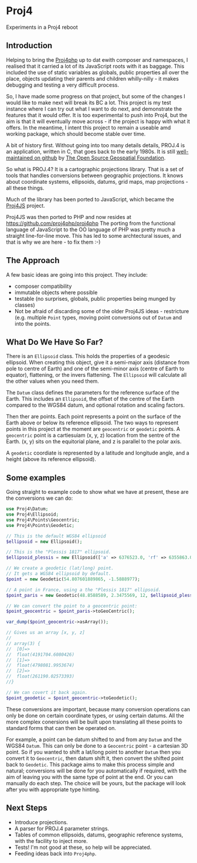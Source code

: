 # Proj4

Experiments in a Proj4 reboot

## Introduction

Helping to bring the [Proj4php](https://github.com/proj4php/proj4php) up to dat ewith composer
and namespaces, I realised that it carried a lot of its JavaScript roots with it as baggage.
This included the use of static variables as globals, public properties all over the place,
objects updating their parents and children whilly-nilly - it makes debugging and testing a
very difficult process.

So, I have made some progress on that project, but some of the changes I would like to make
next will break its BC a lot. This project is my test instance where I can try out what I want
to do next, and demonstrate the features that it would offer. It is too experimental to push
into Proj4, but the aim is that it will eventually move across - if the project is happy with
what it offers. In the meantime, I intent this project to remain a useable amd working package,
which should become stable over time.

A bit of history first. Without going into too many details details, PROJ.4 is an application,
written in C, that goes back to the early 1980s. It is still [well-maintained on github](https://github.com/OSGeo/proj.4)
by [The Open Source Geospatial Foundation](http://www.osgeo.org/).

So what is PROJ.4? It is a cartographic projections library. That is a set of tools that handles
conversions between geographic projections. It knows about coordinate systems, ellipsoids,
datums, grid maps, map projections - all these things.

Much of the library has been ported to JavaScript, which became the [Proj4JS](http://proj4js.org/)
project.

Proj4JS was then ported to PHP and now resides at https://github.com/proj4php/proj4php The porting
from the functional language of JavaScript to the OO language of PHP was pretty much a straight
line-for-line move. This has led to some archtectural issues, and that is why we are here - to
fix them :-)

## The Approach

A few basic ideas are going into this project. They include:

* composer compatibility
* immutable objects where possible
* testable (no surprises, globals, public properties being munged by classes)
* Not be afraid of discarding some of the older Proj4JS ideas - restricture (e.g. multiple `Point` types,
  moving point conversions out of `Datum` and into the points.

## What Do We Have So Far?

There is an `Ellipsoid` class. This holds the properties of a geodesic ellipsoid. When creating this
object, give it a semi-major axis (distance from pole to centre of Earth) and one of the semi-minor
axis (centre of Earth to equator), flattening, or the invers flattening. The `Ellipsoid` will
calculate all the other values when you need them.

The `Datum` class defines the parameters for the reference surface of the Earth. This includes an
`Ellipsoid`, the offset of the centre of the Earth compared to the WGS84 datum, and optional
rotation and scaling factors.

Then ther are points. Each point represents a point on the surface of the Earth above or below its
reference ellipsoid. The two ways to represent points in this project at the moment are
`geocentric` or `geodetic` points. A `geocentric` point is a cartiesuiam (x, y, z) location from the sentre of
the Earth. (x, y) sits on the equitorial plane, and z is parallel to the polar axis.

A `geodetic` coordiate is represented by a latitude and longitude angle, and a height (above its
reference ellipsoid).

## Some examples

Going straight to example code to show what we have at present, these are the conversions we
can do:

~~~php
use Proj4\Datum;
use Proj4\Ellipsoid;
use Proj4\Points\Geocentric;
use Proj4\Points\Geodetic;
~~~

~~~php
// This is the default WGS84 ellipsoid
$ellipsoid = new Ellipsoid();

// This is the "Plessis 1817" ellipsoid.
$ellipsoid_plessis = new Ellipsoid(['a' => 6376523.0, 'rf' => 6355863.0, 'name' => 'Plessis 1817 (France)']);

// We create a geodetic (lat/long) point.
// It gets a WGS84 ellipsoid by default.
$point = new Geodetic(54.807601889865, -1.5888977);

// A point in France, using a the "Plessis 1817" ellipsoid.
$point_paris = new Geodetic(48.8588589, 2.3475569, 12, $ellipsoid_plessis);

// We can convert the point to a geocentric point:
$point_geocentric = $point_paris->toGeoCentric();

var_dump($point_geocentric->asArray());

// Gives us an array [x, y, z]
//
// array(3) {
//  [0]=>
//  float(4191704.6080426)
//  [1]=>
//  float(4798081.9953674)
//  [2]=>
//  float(261190.02573393)
//}

// We can covert it back again.
$point_geodetic = $point_geocentric->toGeodetic();
~~~

These conversions are important, because many conversion operations can only be done on
certain coordinate types, or using certain datums. All the more complex conersions will be
built upon translating all these points to standard forms that can then be operated on.

For example, a point can be datum shifted to and from any `Datum` and the WGS84 `Datum`.
This can only be done to a `Geocentric` point - a cartesian 3D point. So if you wanted to
shift a lat/long point to another `Datum` then you convert it to `Geocentric`, then datum
shift it, then convert the shifted point back to `Geodetic`. This package aims to make this
process simple and natural; conversions will be done for you automatically if required, with
the aim of leaving you with the same type of point at the end. Or you can manually do each
step. The choice will be yours, but the package will look after you with appropriate type
hinting.

## Next Steps

* Introduce projections.
* A parser for PROJ.4 parameter strings.
* Tables of common ellipsoids, datums, geographic reference systems, with the facility to inject more.
* Tests! I'm not good at these, so help will be appreciated.
* Feeding ideas back into `Proj4php`.
